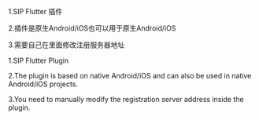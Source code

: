 1.SIP Flutter 插件

2.插件是原生Android/iOS也可以用于原生Android/iOS

3.需要自己在里面修改注册服务器地址

1.SIP Flutter Plugin

2.The plugin is based on native Android/iOS and can also be used in native Android/iOS projects.

3.You need to manually modify the registration server address inside the plugin.